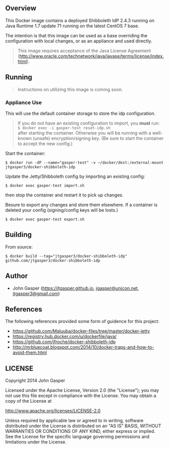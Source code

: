 ## Overview
This Docker image contains a deployed Shibboleth IdP 2.4.3 running on Java Runtime 1.7 update 71 running on the latest CentOS 7 base.

The intention is that this image can be used as a base overriding the configuration with local changes, or as an appliance and used directly.

> This image requires acceptance of the Java License Agreement (<http://www.oracle.com/technetwork/java/javase/terms/license/index.html>).

## Running
> Instructions on utilizing this image is coming soon.

### Appliance Use
This will use the default container storage to store the idp configuration. 

> If you do not have an existing configuration to import, you **must** run:   
>   `$ docker exec -i gasper-test reset-idp.sh`   
>   after starting the container. Otherwise you will be running with a well-known (unsafe) encryption/signing key. (Be sure to start the container to accept the new config.)


Start the container:
```
$ docker run -dP --name="gasper-test" -v ~/docker/dest:/external-mount jtgasper3/docker-shibboleth-idp 
```

Update the Jetty/Shibboleth config by importing an existing config: 

```
$ docker exec gasper-test import.sh

```
then stop the container and restart it to pick up changes.

Besure to export any changes and store them elsewhere. If a container is deleted your config (signing/config keys will be losts.)

```
$ docker exec gasper-test export.sh

```

## Building

From source:

```
$ docker build --tag="jtgasper3/docker-shibboleth-idp" github.com/jtgasper3/docker-shibboleth-idp
```

## Author

  * John Gasper (<https://jtgasper.github.io>, <jgasper@unicon.net>, <jtgasper3@gmail.com>)

## References
The following references provided some form of guidence for this project:

* https://github.com/Maluuba/docker-files/tree/master/docker-jetty
* https://registry.hub.docker.com/u/dockerfile/java/
* https://github.com/jfroche/docker-shibboleth-idp
* http://mrbluecoat.blogspot.com/2014/10/docker-traps-and-how-to-avoid-them.html

## LICENSE

Copyright 2014 John Gasper

Licensed under the Apache License, Version 2.0 (the "License");
you may not use this file except in compliance with the License.
You may obtain a copy of the License at

  http://www.apache.org/licenses/LICENSE-2.0

Unless required by applicable law or agreed to in writing, software
distributed under the License is distributed on an "AS IS" BASIS,
WITHOUT WARRANTIES OR CONDITIONS OF ANY KIND, either express or implied.
See the License for the specific language governing permissions and
limitations under the License.
